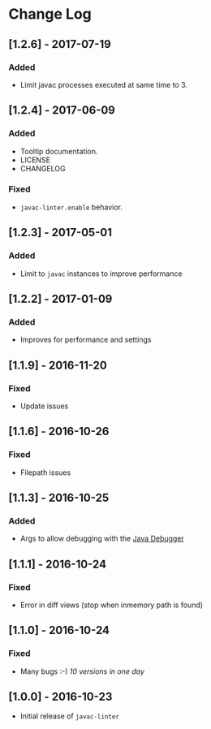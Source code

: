 # Change Log

## [1.2.6] - 2017-07-19
### Added
- Limit javac processes executed at same time to 3.

## [1.2.4] - 2017-06-09
### Added
- Tooltip documentation.
- LICENSE
- CHANGELOG

### Fixed
- `javac-linter.enable` behavior.

## [1.2.3] - 2017-05-01
### Added
- Limit to `javac` instances to improve performance

## [1.2.2] - 2017-01-09
### Added
- Improves for performance and settings

## [1.1.9] - 2016-11-20
### Fixed
- Update issues

## [1.1.6] - 2016-10-26
### Fixed
- Filepath issues

## [1.1.3] - 2016-10-25
### Added
- Args to allow debugging with the [Java Debugger](https://github.com/DonJayamanne/javaVSCode)

## [1.1.1] - 2016-10-24
### Fixed
- Error in diff views (stop when inmemory path is found)

## [1.1.0] - 2016-10-24
### Fixed
- Many bugs :-) *10 versions in one day*

## [1.0.0] - 2016-10-23
- Initial release of `javac-linter`